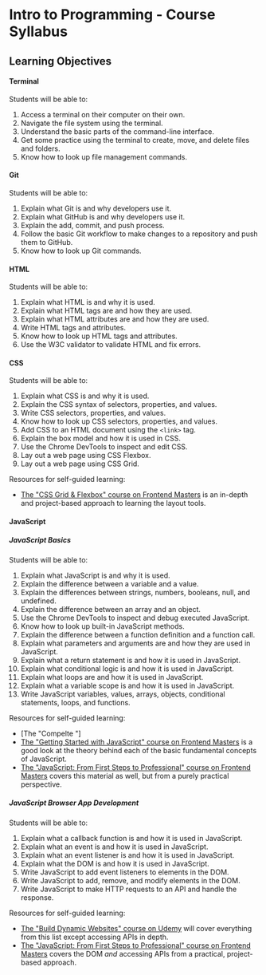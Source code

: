 # Intro to Programming - Course Syllabus

## Learning Objectives

#### Terminal

Students will be able to:

1. Access a terminal on their computer on their own.
2. Navigate the file system using the terminal.
3. Understand the basic parts of the command-line interface.
4. Get some practice using the terminal to create, move, and delete files and folders.
5. Know how to look up file management commands.

#### Git

Students will be able to:

1. Explain what Git is and why developers use it.
2. Explain what GitHub is and why developers use it.
3. Explain the add, commit, and push process.
4. Follow the basic Git workflow to make changes to a repository and push them to GitHub.
5. Know how to look up Git commands.

#### HTML

Students will be able to:

1. Explain what HTML is and why it is used.
2. Explain what HTML tags are and how they are used.
3. Explain what HTML attributes are and how they are used.
4. Write HTML tags and attributes.
5. Know how to look up HTML tags and attributes.
6. Use the W3C validator to validate HTML and fix errors.

#### CSS

Students will be able to:

1. Explain what CSS is and why it is used.
2. Explain the CSS syntax of selectors, properties, and values.
3. Write CSS selectors, properties, and values.
4. Know how to look up CSS selectors, properties, and values.
5. Add CSS to an HTML document using the `<link>` tag.
6. Explain the box model and how it is used in CSS.
7. Use the Chrome DevTools to inspect and edit CSS.
8. Lay out a web page using CSS Flexbox.
9. Lay out a web page using CSS Grid.

Resources for self-guided learning:

- [The "CSS Grid & Flexbox" course on Frontend Masters](https://frontendmasters.com/courses/css-grid-flexbox-v2/) is an in-depth and project-based approach to learning the layout tools.

#### JavaScript

##### JavaScript Basics

Students will be able to:

1. Explain what JavaScript is and why it is used.
2. Explain the difference between a variable and a value.
3. Explain the differences between strings, numbers, booleans, null, and undefined.
4. Explain the difference between an array and an object.
5. Use the Chrome DevTools to inspect and debug executed JavaScript.
6. Know how to look up built-in JavaScript methods.
7. Explain the difference between a function definition and a function call.
8. Explain what parameters and arguments are and how they are used in JavaScript.
9. Explain what a return statement is and how it is used in JavaScript.
10. Explain what conditional logic is and how it is used in JavaScript.
11. Explain what loops are and how it is used in JavaScript.
12. Explain what a variable scope is and how it is used in JavaScript.
13. Write JavaScript variables, values, arrays, objects, conditional statements, loops, and functions.

Resources for self-guided learning:

- [The "Compelte "]
- [The "Getting Started with JavaScript" course on Frontend Masters](https://frontendmasters.com/courses/getting-started-javascript-v2/) is a good look at the theory behind each of the basic fundamental concepts of JavaScript.
- [The "JavaScript: From First Steps to Professional" course on Frontend Masters](https://frontendmasters.com/courses/javascript-first-steps/) covers this material as well, but from a purely practical perspective.

##### JavaScript Browser App Development

Students will be able to:

1. Explain what a callback function is and how it is used in JavaScript.
2. Explain what an event is and how it is used in JavaScript.
3. Explain what an event listener is and how it is used in JavaScript.
4. Explain what the DOM is and how it is used in JavaScript.
5. Write JavaScript to add event listeners to elements in the DOM.
6. Write JavaScript to add, remove, and modify elements in the DOM.
7. Write JavaScript to make HTTP requests to an API and handle the response.

Resources for self-guided learning:

- [The "Build Dynamic Websites" course on Udemy](https://anniecannons.udemy.com/course/build-interactive-websites-1/learn/) will cover everything from this list except accessing APIs in depth.
- [The "JavaScript: From First Steps to Professional" course on Frontend Masters](https://frontendmasters.com/courses/javascript-first-steps/) covers the DOM _and_ accessing APIs from a practical, project-based approach.
